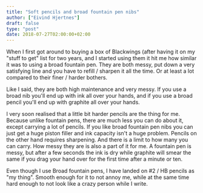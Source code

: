 ```yaml
---
title: "Soft pencils and broad fountain pen nibs"
author: ["Eivind Hjertnes"]
draft: false
type: "post"
date: 2018-07-27T02:00:00+02:00
---
```


When I first got around to buying a box of Blackwings (after having it
on my "stuff to get" list for two years, and I started using them it hit
me how similar it was to using a broad fountain pen. They are both
messy, put down a very satisfying line and you have to refill / sharpen
it all the time. Or at least a lot compared to their finer / harder
bothers.

Like I said, they are both high maintenance and very messy. If you use a
broad nib you'll end up with ink all over your hands, and if you use a
broad pencil you'll end up with graphite all over your hands.

I very soon realised that a little bit harder pencils are the thing for
me. Because unlike fountain pens, there are much less you can do about
it, except carrying a lot of pencils. If you like broad fountain pen
nibs you can just get a huge piston filler and ink capacity isn't a huge
problem. Pencils on the other hand requires sharpening. And there is a
limit to how many you can carry. How messy they are is also a part of it
for me. A fountain pen is messy, but after a few seconds the ink is dry
while graphite will smear the same if you drag your hand over for the
first time after a minute or ten.

Even though I use Broad fountain pens, I have landed on #2 / HB pencils
as "my thing". Smooth enough for it to not annoy me, while at the same
time hard enough to not look like a crazy person while I write.
